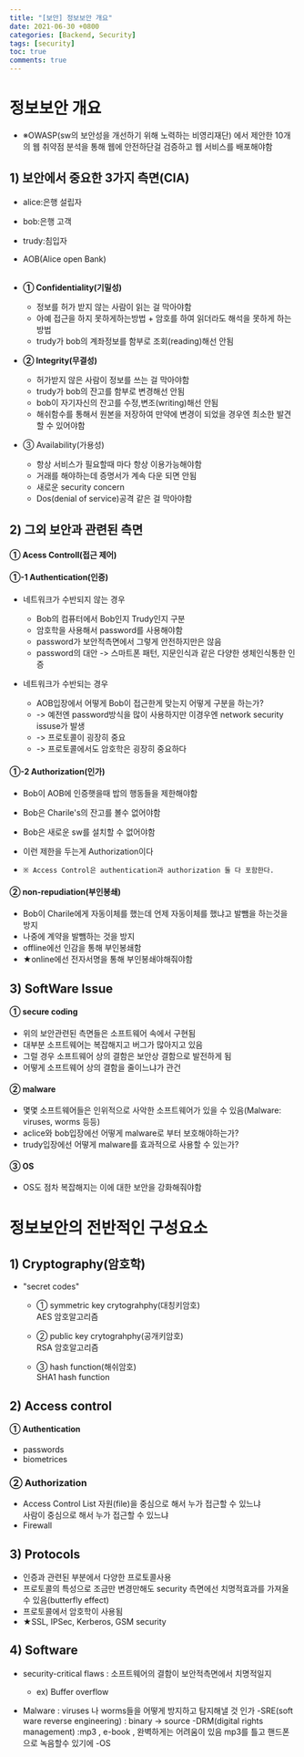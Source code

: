 ```yaml
---
title: "[보안] 정보보안 개요"
date: 2021-06-30 +0800
categories: [Backend, Security]
tags: [security]
toc: true
comments: true
---
```


# 정보보안 개요
- ※OWASP(sw의 보안성을 개선하기 위해 노력하는 비영리재단) 에서 제안한 10개의 웹 취약점 분석을 통해 웹에 안전하단걸 검증하고 웹 서비스를 배포해야함<br>

## 1) 보안에서 중요한 3가지 측면(CIA)<br>
- alice:은행 설립자<br>
- bob:은행 고객<br>
- trudy:침입자<br>
- AOB(Alice open Bank)<br><br>

- <b>① Confidentiality(기밀성)</b>
    - 정보를 허가 받지 않는 사람이 읽는 걸 막아야함
    - 아예 접근을 하지 못하게하는방법 + 암호를 하여 읽더라도 해석을 못하게 하는방법
    - trudy가 bob의 계좌정보를 함부로 조회(reading)해선 안됨

- <b>② Integrity(무결성)</b>
    - 허가받지 않은 사람이 정보를 쓰는 걸 막아야함
    - trudy가 bob의 잔고를 함부로 변경해선 안됨
    - bob이 자기자신의 잔고를 수정,변조(writing)해선 안됨
    - 해쉬함수를 통해서 원본을 저장하여 만약에 변경이 되었을 경우엔 최소한 발견할 수 있어야함

- ③ Availability(가용성)
    - 항상 서비스가 필요할때 마다 항상 이용가능해야함
    - 거래를 해야하는데 증명서가 계속 다운 되면 안됨
    - 새로운 security concern
    - Dos(denial of service)공격 같은 걸 막아야함

## 2) 그외 보안과 관련된 측면
#### ① Acess Controll(접근 제어)
#### ①-1 Authentication(인증)
- 네트워크가 수반되지 않는 경우
    - Bob의 컴퓨터에서 Bob인지 Trudy인지 구분
    - 암호학을 사용해서 password를 사용해야함
    - password가 보안적측면에서 그렇게 안전하지만은 않음
    - password의 대안 -> 스마트폰 패턴, 지문인식과 같은 다양한 생체인식통한 인증

- 네트워크가 수반되는 경우
    - AOB입장에서 어떻게 Bob이 접근한게 맞는지 어떻게 구분을 하는가?
    - -> 예전엔 password방식을 많이 사용하지만 이경우엔 network security issuse가 발생
    - -> 프로토콜이 굉장히 중요
    - -> 프로토콜에서도 암호학은 굉장히 중요하다

#### ①-2 Authorization(인가)
- Bob이 AOB에 인증햇을때 밥의 행동들을 제한해야함
- Bob은 Charile's의 잔고를 볼수 없어야함
- Bob은 새로운 sw를 설치할 수 없어야함
- 이런 제한을 두는게 Authorization이다

- `※ Access Control은 authentication과 authorization 둘 다 포함한다.`<br>

#### ② non-repudiation(부인봉쇄)
- Bob이 Charile에게 자동이체를 했는데 언제 자동이체를 했냐고 발뺌을 하는것을 방지
- 나중에 계약을 발뺌하는 것을 방지
- offline에선 인감을 통해 부인봉쇄함
- ★online에선 전자서명을 통해 부인봉쇄야해줘야함

## 3) SoftWare Issue<br>
#### ① secure coding
- 위의 보안관련된 측면들은 소프트웨어 속에서 구현됨
- 대부분 소프트웨어는 복잡해지고 버그가 많아지고 있음
- 그럴 경우 소프트웨어 상의 결함은 보안상 결함으로 발전하게 됨
- 어떻게 소프트웨어 상의 결함을 줄이느냐가 관건

#### ② malware
- 몇몇 소프트웨어들은 인위적으로 사악한 소프트웨어가 있을 수 있음(Malware: viruses, worms 등등)
- aclice와 bob입장에선 어떻게 malware로 부터 보호해야하는가?
- trudy입장에선 어떻게 malware를 효과적으로 사용할 수 있는가?

#### ③ OS
- OS도 점차 복잡해지는 이에 대한 보안을 강화해줘야함

# 정보보안의 전반적인 구성요소
## 1) Cryptography(암호학)<br>
- "secret codes"<br>
    - ① symmetric key crytograhphy(대칭키암호)<br>
    AES 암호알고리즘<br>

    - ② public key crytograhphy(공개키암호)<br>
    RSA 암호알고리즘<br>

    - ③ hash function(해쉬암호)<br>
    SHA1 hash function<br>

## 2) Access control<br>
#### ① Authentication<br>
- passwords<br>
- biometrices<br>

### ② Authorization<br>
- Access Control List
자원(file)을 중심으로 해서 누가 접근할 수 있느냐<br>
사람이 중심으로 해서 누가 접근할 수 있느냐<br>
- Firewall

## 3) Protocols<br>
- 인증과 관련된 부분에서 다양한 프로토콜사용<br>
- 프로토콜의 특성으로 조금만 변경만해도 security 측면에선 치명적효과를 가져올 수 있음(butterfly effect)<br>
- 프로토콜에서 암호학이 사용됨<br>
- ★SSL, IPSec, Kerberos, GSM security<br>

## 4) Software<br>
- security-critical flaws : 소프트웨어의 결함이 보안적측면에서 치명적일지
    - ex) Buffer overflow

- Malware : viruses 나 worms들을 어떻게 방지하고 탐지해낼 것 인가
-SRE(soft ware reverse engineering) : binary -> source
-DRM(digital rights management) :mp3 , e-book , 완벽하게는 어려움이 있음 mp3를 틀고 핸드폰으로 녹음할수 있기에
-OS

